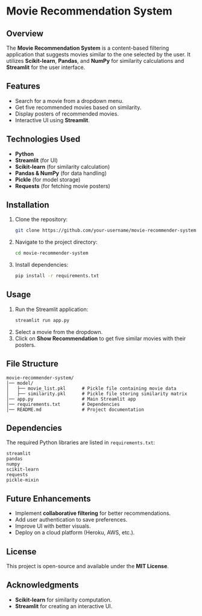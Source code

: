 # Movie Recommendation System

## Overview
The **Movie Recommendation System** is a content-based filtering application that suggests movies similar to the one selected by the user. It utilizes **Scikit-learn**, **Pandas**, and **NumPy** for similarity calculations and **Streamlit** for the user interface.

## Features
- Search for a movie from a dropdown menu.
- Get five recommended movies based on similarity.
- Display posters of recommended movies.
- Interactive UI using **Streamlit**.

## Technologies Used
- **Python**
- **Streamlit** (for UI)
- **Scikit-learn** (for similarity calculation)
- **Pandas & NumPy** (for data handling)
- **Pickle** (for model storage)
- **Requests** (for fetching movie posters)

## Installation

1. Clone the repository:
   ```bash
   git clone https://github.com/your-username/movie-recommender-system.git
   ```
2. Navigate to the project directory:
   ```bash
   cd movie-recommender-system
   ```
3. Install dependencies:
   ```bash
   pip install -r requirements.txt
   ```

## Usage

1. Run the Streamlit application:
   ```bash
   streamlit run app.py
   ```
2. Select a movie from the dropdown.
3. Click on **Show Recommendation** to get five similar movies with their posters.

## File Structure
```
movie-recommender-system/
│── model/
│   ├── movie_list.pkl      # Pickle file containing movie data
│   ├── similarity.pkl      # Pickle file storing similarity matrix
│── app.py                  # Main Streamlit app
│── requirements.txt        # Dependencies
│── README.md               # Project documentation
```



## Dependencies
The required Python libraries are listed in `requirements.txt`:
```
streamlit
pandas
numpy
scikit-learn
requests
pickle-mixin
```

## Future Enhancements
- Implement **collaborative filtering** for better recommendations.
- Add user authentication to save preferences.
- Improve UI with better visuals.
- Deploy on a cloud platform (Heroku, AWS, etc.).

## License
This project is open-source and available under the **MIT License**.

## Acknowledgments
- **Scikit-learn** for similarity computation.
- **Streamlit** for creating an interactive UI.

